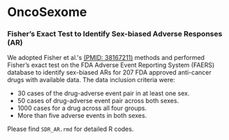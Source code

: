 # OncoSexome

### Fisher’s Exact Test to Identify Sex-biased Adverse Responses (AR)

We adopted Fisher et al.'s [(PMID: 38167211)](https://pubmed.ncbi.nlm.nih.gov/38167211/) methods and performed Fisher’s exact test on the FDA Adverse Event Reporting System (FAERS) database to identify sex-biased ARs for 207 FDA approved anti-cancer drugs with available data.
The data inclusion criteria were: 
- 30 cases of the drug-adverse event pair in at least one sex.
- 50 cases of drug-adverse event pair across both sexes.
- 1000 cases for a drug across all four groups.
- More than five adverse events in both sexes.

Please find ``SDR_AR.rmd`` for detailed R codes.
